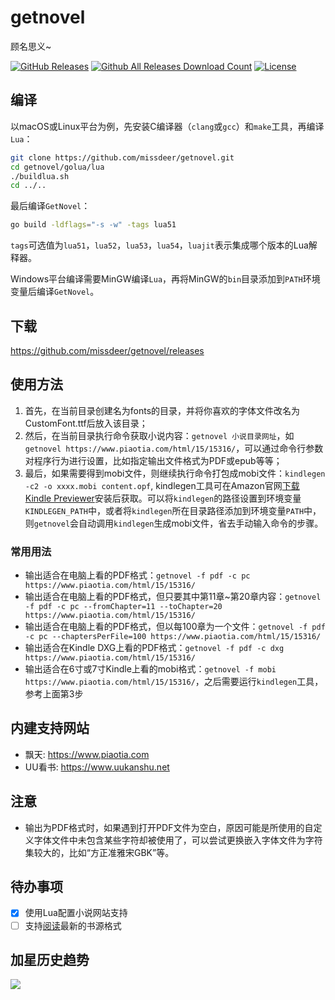 # getnovel

顾名思义~

[![GitHub Releases](https://img.shields.io/github/release/missdeer/getnovel.svg?maxAge=2592000)](https://github.com/missdeer/getnovel/releases) 
[![Github All Releases Download Count](https://img.shields.io/github/downloads/missdeer/getnovel/total.svg)](https://github.com/missdeer/getnovel/releases) 
[![License](https://img.shields.io/badge/license-MIT-blue.svg)](https://raw.githubusercontent.com/missdeer/getnovel/master/LICENSE)

## 编译

以macOS或Linux平台为例，先安装C编译器（`clang`或`gcc`）和`make`工具，再编译`Lua`：

```bash
git clone https://github.com/missdeer/getnovel.git
cd getnovel/golua/lua
./buildlua.sh
cd ../..
```

最后编译`GetNovel`：

```bash
go build -ldflags="-s -w" -tags lua51
```

`tags`可选值为`lua51`，`lua52`，`lua53`，`lua54`，`luajit`表示集成哪个版本的Lua解释器。

Windows平台编译需要MinGW编译`Lua`，再将MinGW的`bin`目录添加到`PATH`环境变量后编译`GetNovel`。

## 下载

https://github.com/missdeer/getnovel/releases

## 使用方法

1. 首先，在当前目录创建名为fonts的目录，并将你喜欢的字体文件改名为CustomFont.ttf后放入该目录；
2. 然后，在当前目录执行命令获取小说内容：`getnovel 小说目录网址`，如`getnovel https://www.piaotia.com/html/15/15316/`，可以通过命令行参数对程序行为进行设置，比如指定输出文件格式为PDF或epub等等；
3. 最后，如果需要得到mobi文件，则继续执行命令打包成mobi文件：`kindlegen -c2 -o xxxx.mobi content.opf`, kindlegen工具可在Amazon官网[下载Kindle Previewer](https://www.amazon.com/Kindle-Previewer/b?ie=UTF8&node=21381691011)安装后获取。可以将`kindlegen`的路径设置到环境变量`KINDLEGEN_PATH`中，或者将`kindlegen`所在目录路径添加到环境变量`PATH`中，则`getnovel`会自动调用`kindlegen`生成mobi文件，省去手动输入命令的步骤。

### 常用用法

* 输出适合在电脑上看的PDF格式：`getnovel -f pdf -c pc https://www.piaotia.com/html/15/15316/`
* 输出适合在电脑上看的PDF格式，但只要其中第11章~第20章内容：`getnovel -f pdf -c pc --fromChapter=11 --toChapter=20 https://www.piaotia.com/html/15/15316/`
* 输出适合在电脑上看的PDF格式，但以每100章为一个文件：`getnovel -f pdf -c pc --chaptersPerFile=100 https://www.piaotia.com/html/15/15316/`
* 输出适合在Kindle DXG上看的PDF格式：`getnovel -f pdf -c dxg https://www.piaotia.com/html/15/15316/`
* 输出适合在6寸或7寸Kindle上看的mobi格式：`getnovel -f mobi https://www.piaotia.com/html/15/15316/`，之后需要运行`kindlegen`工具，参考上面第3步

## 内建支持网站

* 飘天: https://www.piaotia.com
* UU看书: https://www.uukanshu.net

## 注意

* 输出为PDF格式时，如果遇到打开PDF文件为空白，原因可能是所使用的自定义字体文件中未包含某些字符却被使用了，可以尝试更换嵌入字体文件为字符集较大的，比如“方正准雅宋GBK”等。

## 待办事项

- [x] 使用Lua配置小说网站支持
- [ ] 支持[阅读](https://github.com/gedoor/legado)最新的书源格式

## 加星历史趋势
![](https://starchart.cc/missdeer/getnovel.svg)
